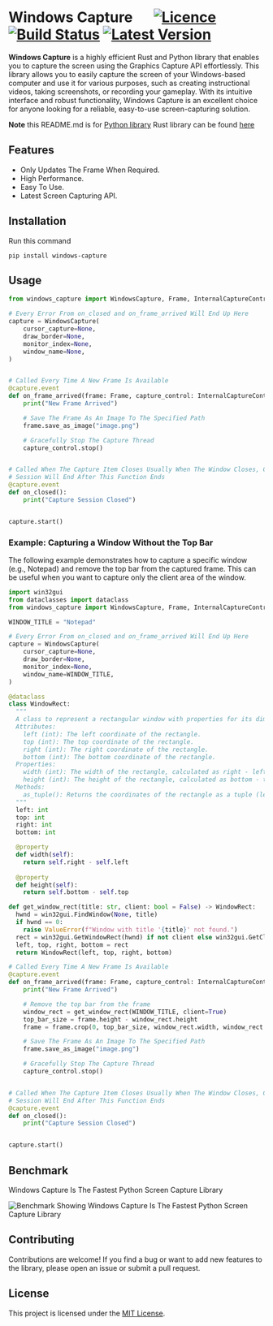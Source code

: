 # Windows Capture &emsp; [![Licence]][Licence URL] [![Build Status]][repository] [![Latest Version]][pypi.org]

[Licence]: https://img.shields.io/crates/l/windows-capture
[Licence URL]: https://github.com/NiiightmareXD/windows-capture/blob/main/windows-capture-python/LICENCE

[Build Status]: https://img.shields.io/github/actions/workflow/status/NiiightmareXD/windows-capture/rust.yml
[repository]: https://github.com/NiiightmareXD/windows-capture/tree/main/windows-capture-python

[Latest Version]: https://img.shields.io/pypi/v/windows-capture
[pypi.org]: https://pypi.org/project/windows-capture

**Windows Capture** is a highly efficient Rust and Python library that enables you to capture the screen using the Graphics Capture API effortlessly. This library allows you to easily capture the screen of your Windows-based computer and use it for various purposes, such as creating instructional videos, taking screenshots, or recording your gameplay. With its intuitive interface and robust functionality, Windows Capture is an excellent choice for anyone looking for a reliable, easy-to-use screen-capturing solution.

**Note** this README.md is for [Python library](https://github.com/NiiightmareXD/windows-capture/tree/main/windows-capture-python) Rust library can be found [here](https://github.com/NiiightmareXD/windows-capture)  

## Features

- Only Updates The Frame When Required.
- High Performance.
- Easy To Use.
- Latest Screen Capturing API.

## Installation

Run this command

```
pip install windows-capture
```

## Usage

```python
from windows_capture import WindowsCapture, Frame, InternalCaptureControl

# Every Error From on_closed and on_frame_arrived Will End Up Here
capture = WindowsCapture(
    cursor_capture=None,
    draw_border=None,
    monitor_index=None,
    window_name=None,
)


# Called Every Time A New Frame Is Available
@capture.event
def on_frame_arrived(frame: Frame, capture_control: InternalCaptureControl):
    print("New Frame Arrived")

    # Save The Frame As An Image To The Specified Path
    frame.save_as_image("image.png")

    # Gracefully Stop The Capture Thread
    capture_control.stop()


# Called When The Capture Item Closes Usually When The Window Closes, Capture
# Session Will End After This Function Ends
@capture.event
def on_closed():
    print("Capture Session Closed")


capture.start()
```
### Example: Capturing a Window Without the Top Bar

The following example demonstrates how to capture a specific window (e.g., Notepad) and remove the top bar from the captured frame. This can be useful when you want to capture only the client area of the window.

```python
import win32gui
from dataclasses import dataclass
from windows_capture import WindowsCapture, Frame, InternalCaptureControl

WINDOW_TITLE = "Notepad"

# Every Error From on_closed and on_frame_arrived Will End Up Here
capture = WindowsCapture(
    cursor_capture=None,
    draw_border=None,
    monitor_index=None,
    window_name=WINDOW_TITLE,
)

@dataclass
class WindowRect:
  """
  A class to represent a rectangular window with properties for its dimensions and methods to retrieve its coordinates.
  Attributes:
    left (int): The left coordinate of the rectangle.
    top (int): The top coordinate of the rectangle.
    right (int): The right coordinate of the rectangle.
    bottom (int): The bottom coordinate of the rectangle.
  Properties:
    width (int): The width of the rectangle, calculated as right - left.
    height (int): The height of the rectangle, calculated as bottom - top.
  Methods:
    as_tuple(): Returns the coordinates of the rectangle as a tuple (left, top, right, bottom).
  """
  left: int
  top: int
  right: int
  bottom: int

  @property
  def width(self):
    return self.right - self.left
  
  @property
  def height(self):
    return self.bottom - self.top

def get_window_rect(title: str, client: bool = False) -> WindowRect:
  hwnd = win32gui.FindWindow(None, title)
  if hwnd == 0:
    raise ValueError(f"Window with title '{title}' not found.")
  rect = win32gui.GetWindowRect(hwnd) if not client else win32gui.GetClientRect(hwnd)
  left, top, right, bottom = rect
  return WindowRect(left, top, right, bottom)

# Called Every Time A New Frame Is Available
@capture.event
def on_frame_arrived(frame: Frame, capture_control: InternalCaptureControl):
    print("New Frame Arrived")

    # Remove the top bar from the frame
    window_rect = get_window_rect(WINDOW_TITLE, client=True)
    top_bar_size = frame.height - window_rect.height
    frame = frame.crop(0, top_bar_size, window_rect.width, window_rect.height + top_bar_size)

    # Save The Frame As An Image To The Specified Path
    frame.save_as_image("image.png")

    # Gracefully Stop The Capture Thread
    capture_control.stop()


# Called When The Capture Item Closes Usually When The Window Closes, Capture
# Session Will End After This Function Ends
@capture.event
def on_closed():
    print("Capture Session Closed")


capture.start()
```

## Benchmark

Windows Capture Is The Fastest Python Screen Capture Library

![Benchmark Showing Windows Capture Is The Fastest Python Screen Capture Library](https://github.com/NiiightmareXD/windows-capture/assets/90005793/444fa93e-5e27-48c8-8eb6-b9e21ab26452)

## Contributing

Contributions are welcome! If you find a bug or want to add new features to the library, please open an issue or submit a pull request.

## License

This project is licensed under the [MIT License](LICENSE).
